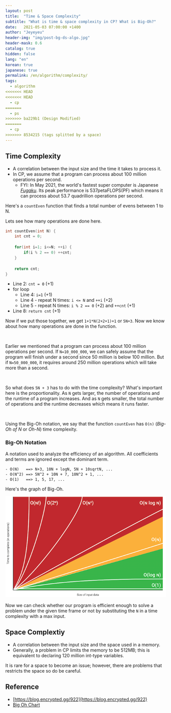 ```yaml
---
layout: post
title:  "Time & Space Complexity"
subtitle: "What is time & space complexity in CP? What is Big-Oh?"
date:   2021-05-03 07:00:00 +1400
author: "Jeyeyeu"
header-img: "img/post-bg-ds-algo.jpg"
header-mask: 0.6
catalog: true
hidden: false
lang: "en"
korean: true
japanese: true
permalink: /en/algorithm/complexity/
tags:
  - algorithm
<<<<<<< HEAD
<<<<<<< HEAD
  - cp
=======
  - ps
>>>>>>> ba229b1 (Design Modified)
=======
  - cp
>>>>>>> 8534215 (tags splitted by a space)
---
```


## Time Complexity
- A correlation between the input size and the time it takes to process it.
- In CP, we assume that a program can process about 100 million operations per second.
  + FYI: In May 2021, the world's fastest super computer is Japanese _[Fugaku](https://blog.global.fujitsu.com/fgb/2020-06-22/supercomputer-fugaku-named-world-fastest/)_. Its peak performance is 537petaFLOPS(PF) which means it can process about 53.7 quadrillion operations per second.

Here's a `countEven` function that finds a total number of evens between 1 to N.

Lets see how many operations are done here.

```cpp
int countEven(int N) {
    int cnt = 0;

    for(int i=1; i<=N; ++i) {
        if(i % 2 == 0) ++cnt;
    }

    return cnt;
}
```

- Line 2: `cnt = 0` (+1)
- for loop
  + Line 4: `i=1` (+1)
  + Line 4 - repeat N times: `i <= N` and `++i` (+2) 
  + Line 5 - repeat N times: `i % 2 == 0` (+2) and `++cnt` (+1)
- Line 8: `return cnt` (+1)

Now if we put those together, we get `1+1*N(2+2+1)+1` or `5N+3`. Now we know about how many operations are done in the function.

<br>

Earlier we mentioned that a program can process about 100 million operations per second. If `N=10_000_000`, we can safely assume that the program will finish under a second since 50 million is below 100 million.
But if `N=50_000_000`, it requires around 250 million operations which will take more than a second.

<br>

So what does `5N + 3` has to do with the time complexity? What's important here is the proportionality. As `N` gets larger, the number of operations and the runtime of a program increases. And as `N` gets smaller, the total number of operations and the runtime decreases which means it runs faster.

<br>

Using the Big-Oh notation, we say that the function `countEven` has `O(n)` (_Big-Oh of N_ or _Oh-N_) time complexity.

### Big-Oh Notation
A notation used to analyze the efficiency of an algorithm. All coefficients and terms are ignored except the dominant term.

```
- O(N)   ==> N+3, 10N + logN, 5N + 10sqrtN, ...
- O(N^2) ==> 5N^2 + 10N + 7, 10N^2 + 1, ...
- O(1)   ==> 1, 5, 17, ...
```

Here's the graph of Big-Oh.

![Big-Oh Chart](/img/in-post/ds-algo/complexity/big-oh.png)

Now we can check whether our program is efficient enough to solve a problem under the given time frame or not by substituting the `N` in a time complexity with a max input.

## Space Complextiy
- A correlation between the input size and the space used in a memory.
- Generally, a problem in CP limits the memory to be 512MB; this is equivalent to declaring 120 million int-type variables.

It is rare for a space to become an issue; however, there are problems that restricts the space so do be careful.

## Reference
- [https://blog.encrypted.gg/922](https://blog.encrypted.gg/922)
- [Big Oh Chart](https://danielmiessler.com/study/big-o-notation/)